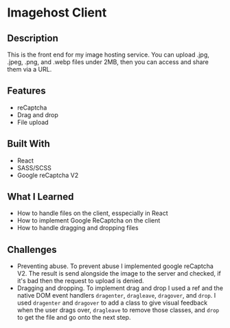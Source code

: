 # Imagehost Client

## Description
This is the front end for my image hosting service. You can upload .jpg, .jpeg, .png, and .webp files under 2MB, then you can access and share them via a URL. 

## Features
* reCaptcha
* Drag and drop
* File upload

## Built With
* React
* SASS/SCSS
* Google reCaptcha V2

## What I Learned
* How to handle files on the client, esspecially in React
* How to implement Google ReCaptcha on the client
* How to handle dragging and dropping files

## Challenges
* Preventing abuse. To prevent abuse I implemented google reCaptcha V2. The result is send alongside the image to the server and checked, if it's bad then the request to upload is denied.
* Dragging and dropping. To implement drag and drop I used a ref and the native DOM event handlers ```dragenter```, ```dragleave```, ```dragover```, and ```drop```. I used ```dragenter``` and ```dragover``` to add a class to give visual feedback when the user drags over, ```dragleave``` to remove those classes, and ```drop``` to get the file and go onto the next step.
